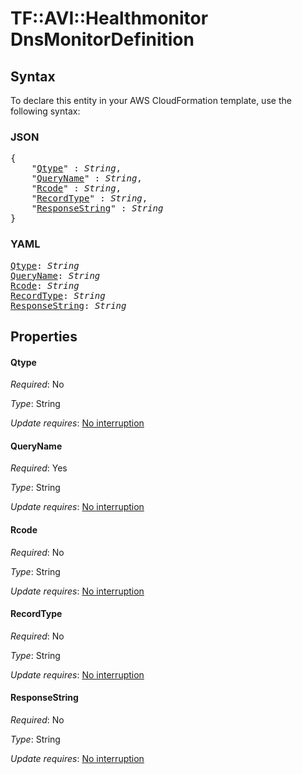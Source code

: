 # TF::AVI::Healthmonitor DnsMonitorDefinition

## Syntax

To declare this entity in your AWS CloudFormation template, use the following syntax:

### JSON

<pre>
{
    "<a href="#qtype" title="Qtype">Qtype</a>" : <i>String</i>,
    "<a href="#queryname" title="QueryName">QueryName</a>" : <i>String</i>,
    "<a href="#rcode" title="Rcode">Rcode</a>" : <i>String</i>,
    "<a href="#recordtype" title="RecordType">RecordType</a>" : <i>String</i>,
    "<a href="#responsestring" title="ResponseString">ResponseString</a>" : <i>String</i>
}
</pre>

### YAML

<pre>
<a href="#qtype" title="Qtype">Qtype</a>: <i>String</i>
<a href="#queryname" title="QueryName">QueryName</a>: <i>String</i>
<a href="#rcode" title="Rcode">Rcode</a>: <i>String</i>
<a href="#recordtype" title="RecordType">RecordType</a>: <i>String</i>
<a href="#responsestring" title="ResponseString">ResponseString</a>: <i>String</i>
</pre>

## Properties

#### Qtype

_Required_: No

_Type_: String

_Update requires_: [No interruption](https://docs.aws.amazon.com/AWSCloudFormation/latest/UserGuide/using-cfn-updating-stacks-update-behaviors.html#update-no-interrupt)

#### QueryName

_Required_: Yes

_Type_: String

_Update requires_: [No interruption](https://docs.aws.amazon.com/AWSCloudFormation/latest/UserGuide/using-cfn-updating-stacks-update-behaviors.html#update-no-interrupt)

#### Rcode

_Required_: No

_Type_: String

_Update requires_: [No interruption](https://docs.aws.amazon.com/AWSCloudFormation/latest/UserGuide/using-cfn-updating-stacks-update-behaviors.html#update-no-interrupt)

#### RecordType

_Required_: No

_Type_: String

_Update requires_: [No interruption](https://docs.aws.amazon.com/AWSCloudFormation/latest/UserGuide/using-cfn-updating-stacks-update-behaviors.html#update-no-interrupt)

#### ResponseString

_Required_: No

_Type_: String

_Update requires_: [No interruption](https://docs.aws.amazon.com/AWSCloudFormation/latest/UserGuide/using-cfn-updating-stacks-update-behaviors.html#update-no-interrupt)

